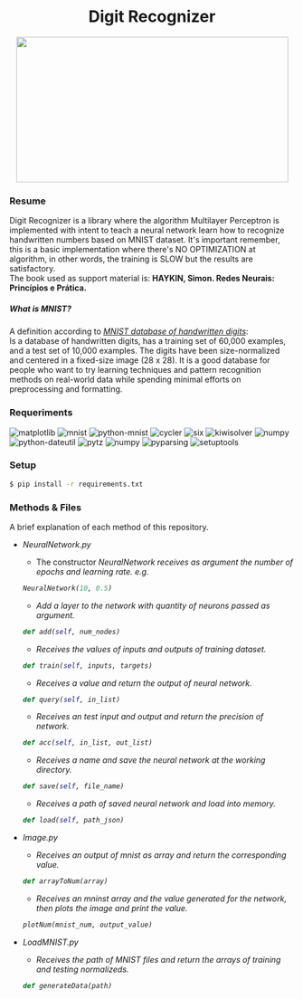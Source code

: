 <h1 align="center">Digit Recognizer</h1>
<p align="center"><img src="https://i.imgur.com/NxJZ6OU.png" width=481px height=257></p>

### Resume
Digit Recognizer is a library where the algorithm Multilayer Perceptron is implemented with intent to teach a neural network learn how to recognize handwritten numbers based on MNIST dataset. It's important remember, this is a basic implementation where there's NO OPTIMIZATION at algorithm, in other words, the training is SLOW but the results are satisfactory.<br>
The book used as support material is: **HAYKIN, Simon. Redes Neurais: Princípios e Prática.**

##### What is MNIST?

A definition according to <span><i><a href="http://yann.lecun.com/exdb/mnist">MNIST database of handwritten digits</a></i></span>:<br>
Is a database of handwritten digits, has a training set of 60,000 examples, and a test set of 10,000 examples. The digits have been size-normalized and centered in a fixed-size image (28 x 28). It is a good database for people who want to try learning techniques and pattern recognition methods on real-world data while spending minimal efforts on preprocessing and formatting.

### Requeriments
![matplotlib](https://img.shields.io/badge/matplotlib-3.0.2-blue.svg?style=popout-square)
![mnist](https://img.shields.io/badge/mnist-0.2.2-blue.svg?style=popout-square)
![python-mnist](https://img.shields.io/badge/python_mnist-0.6-blue.svg?style=popout-square)
![cycler](https://img.shields.io/badge/cycler-%E2%89%A50.10-blue.svg?style=popout-square)
![six](https://img.shields.io/badge/six-%E2%89%A51.5-blue.svg?style=popout-square)
![kiwisolver](https://img.shields.io/badge/kiwisolver-%E2%89%A51.0.1-blue.svg?style=popout-square)
![numpy](https://img.shields.io/badge/numpy-%E2%89%A51.10.0-blue.svg?style=popout-square)
![python-dateutil](https://img.shields.io/badge/python_dateutil-%E2%89%A52.1-blue.svg?style=popout-square)
![pytz](https://img.shields.io/badge/pytz-%E2%89%A52011k-blue.svg?style=popout-square)
![numpy](https://img.shields.io/badge/Numpy-%E2%89%A51.10.0-blue.svg?style=popout-square)
![pyparsing](https://img.shields.io/badge/pyparsing-%E2%89%A52.0.1|%E2%89%A02.1.6|%E2%89%A02.1.2|%E2%89%A02.0.4-blue.svg?style=popout-square)
![setuptools](https://img.shields.io/badge/setuptools-any-blue.svg?style=popout-square)

### Setup
```bash
$ pip install -r requirements.txt
```

### Methods & Files
A brief explanation of each method of this repository.
  - <em>NeuralNetwork.py</em>
    - The constructor <span><i>NeuralNetwork<i></span> receives as argument the number of epochs and learning rate. e.g.
    ```Python
    NeuralNetwork(10, 0.5)
    ```
    - Add a layer to the network with quantity of neurons passed as argument.
    ```Python
    def add(self, num_nodes)
    ```
    - Receives the values of inputs and outputs of training dataset.
    ```Python
    def train(self, inputs, targets)
    ```
    - Receives a value and return the output of neural network.
    ```Python
    def query(self, in_list)
    ```
    - Receives an test input and output and return the precision of network.
    ```Python
    def acc(self, in_list, out_list)
    ```
    - Receives a name and save the neural network at the working directory.
    ```Python
    def save(self, file_name)
    ```
    - Receives a path of saved neural network and load into memory.
    ```Python
    def load(self, path_json)
    ```
  - <em>Image.py</em>
    - Receives an output of mnist as array and return the corresponding value.
    ```Python
    def arrayToNum(array)
    ```
    - Receives an mninst array and the value generated for the network, then plots the image and print the value.
    ```Python
    plotNum(mnist_num, output_value)
    ```
    
  - <em>LoadMNIST.py</em>
    - Receives the path of MNIST files and return the arrays of training and testing normalizeds.
    ```Python
    def generateData(path)
    ```


